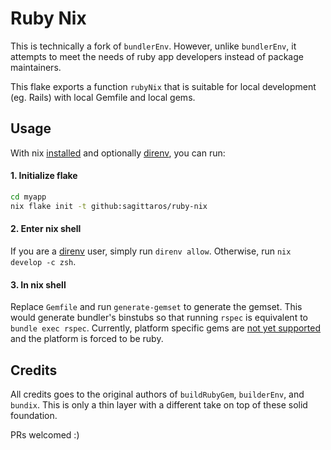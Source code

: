 # Ruby Nix

This is technically a fork of `bundlerEnv`. However, unlike `bundlerEnv`, it attempts to meet the needs of ruby app developers instead of package maintainers.

This flake exports a function `rubyNix` that is suitable for local development (eg. Rails) with local Gemfile and local gems.

## Usage

With nix [installed](/docs/nix-installation.md) and optionally [direnv](/docs/direnv.md), you can run:

#### 1. Initialize flake

``` sh
cd myapp
nix flake init -t github:sagittaros/ruby-nix
```

#### 2. Enter nix shell

If you are a [direnv](/docs/direnv.md) user, simply run `direnv allow`. Otherwise, run `nix develop -c zsh`.

#### 3. In nix shell

Replace `Gemfile` and run `generate-gemset` to generate the gemset. This would generate bundler's binstubs so that running `rspec` is equivalent to `bundle exec rspec`. Currently, platform specific gems are [not yet supported](https://github.com/NixOS/nixpkgs/blob/master/doc/languages-frameworks/ruby.section.md#platform-specific-gems) and the platform is forced to be ruby.

## Credits

All credits goes to the original authors of `buildRubyGem`, `builderEnv`, and `bundix`. This is only a thin layer with a different take on top of these solid foundation.

PRs welcomed :)
